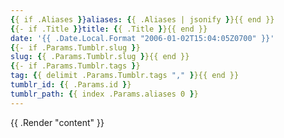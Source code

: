 ```yaml
---
{{ if .Aliases }}aliases: {{ .Aliases | jsonify }}{{ end }}
{{- if .Title }}title: {{ .Title }}{{ end }}
date: '{{ .Date.Local.Format "2006-01-02T15:04:05Z0700" }}'
{{- if .Params.Tumblr.slug }}
slug: {{ .Params.Tumblr.slug }}{{ end }}
{{- if .Params.Tumblr.tags }}
tag: {{ delimit .Params.Tumblr.tags "," }}{{ end }}
tumblr_id: {{ .Params.id }}
tumblr_path: {{ index .Params.aliases 0 }}
---
```

{{ .Render "content" }}
